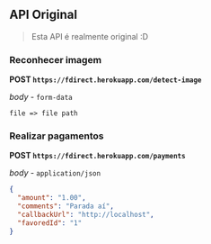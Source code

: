 
## API Original

> Esta API é realmente original :D

### Reconhecer imagem

**POST `https://fdirect.herokuapp.com/detect-image`**

_body_ - `form-data`
```
file => file path
```

### Realizar pagamentos

**POST `https://fdirect.herokuapp.com/payments`**

_body_ - `application/json`
```json
{
  "amount": "1.00",
  "comments": "Parada aí",
  "callbackUrl": "http://localhost",
  "favoredId": "1"
}
```

